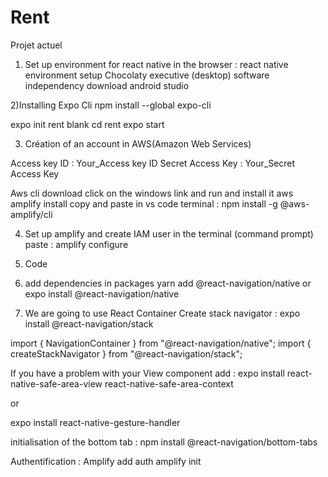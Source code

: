 # Rent

Projet actuel 


1) Set up environment for react native
in the browser : react native environment setup
Chocolaty executive (desktop) software independency
download android studio

2)Installing Expo Cli 
npm install --global expo-cli

expo init rent
blank
cd rent 
expo start

3) Création of an account in AWS(Amazon Web Services)

Access key ID :    Your_Access key ID
Secret Access Key :  Your_Secret Access Key
 
Aws cli download
click on the windows link and run and install it
aws amplify install 
copy and paste in vs code terminal : npm install -g @aws-amplify/cli

4) Set up amplify and create IAM user
in the terminal (command prompt)
paste : amplify configure

5) Code

6) add dependencies in packages 
yarn add @react-navigation/native
or 
expo install @react-navigation/native

7) We are going to use React Container
Create stack navigator :
 expo install @react-navigation/stack

import { NavigationContainer } from "@react-navigation/native";
import { createStackNavigator } from "@react-navigation/stack";

If you have a problem with your View component add :
expo install react-native-safe-area-view react-native-safe-area-context

or

expo install react-native-gesture-handler

initialisation of the bottom tab :
 npm install @react-navigation/bottom-tabs

 Authentification : Amplify add auth
 amplify init